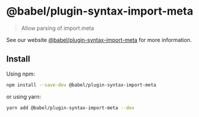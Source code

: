 # @babel/plugin-syntax-import-meta

> Allow parsing of import.meta

See our
website [@babel/plugin-syntax-import-meta](https://babeljs.io/docs/en/next/babel-plugin-syntax-import-meta.html)
for more information.

## Install

Using npm:

```sh
npm install --save-dev @babel/plugin-syntax-import-meta
```

or using yarn:

```sh
yarn add @babel/plugin-syntax-import-meta --dev
```
